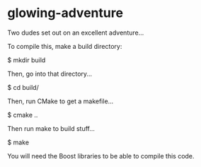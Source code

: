 glowing-adventure
=================

Two dudes set out on an excellent adventure...

To compile this, make a build directory:

$ mkdir build

Then, go into that directory...

$ cd build/

Then, run CMake to get a makefile...

$ cmake ..

Then run make to build stuff...

$ make

You will need the Boost libraries to be able to compile this code.
